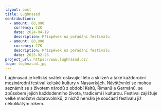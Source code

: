 ```yaml
---
layout: post
title: Lughnasad
contributions:
  - amount: 60,000
    currency: CZK
    date: 2024-04-19
    description: Příspěvek na pořádání festivalu
  - amount: 80,000
    currency: CZK
    description: Příspěvek na pořádání festivalu
    date: 2025-02-26
project_url: https://www.lughnasad.cz/
logo: lughnasad.jpg
---
```


Lughnasad je keltský svátek oslavující léto a sklizeň a také každoroční mezinárodní festival keltské kultury v Nasavrkách. Návštěvnící se mohou seznámit se s životem národů z období Keltů, Římanů a Germánů, se způsobem jejich každodenního života, tradicemi i kulturou. Festival zajišťuje velké množství dobrovolníků, z nichž nemálo je součástí festivalu již několikátým rokem.
